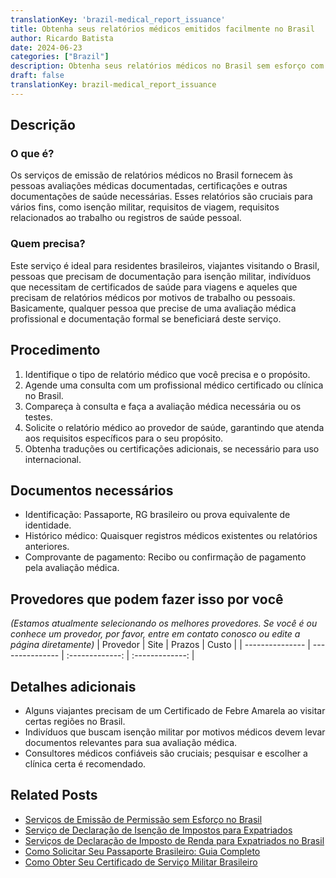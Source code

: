 ```yaml
---
translationKey: 'brazil-medical_report_issuance'
title: Obtenha seus relatórios médicos emitidos facilmente no Brasil
author: Ricardo Batista
date: 2024-06-23
categories: ["Brazil"]
description: Obtenha seus relatórios médicos no Brasil sem esforço com nosso guia abrangente. Ideal para viajantes e residentes que precisam de documentação de saúde.
draft: false
translationKey: brazil-medical_report_issuance
---
```


## Descrição
### O que é?
Os serviços de emissão de relatórios médicos no Brasil fornecem às pessoas avaliações médicas documentadas, certificações e outras documentações de saúde necessárias. Esses relatórios são cruciais para vários fins, como isenção militar, requisitos de viagem, requisitos relacionados ao trabalho ou registros de saúde pessoal.

### Quem precisa?
Este serviço é ideal para residentes brasileiros, viajantes visitando o Brasil, pessoas que precisam de documentação para isenção militar, indivíduos que necessitam de certificados de saúde para viagens e aqueles que precisam de relatórios médicos por motivos de trabalho ou pessoais. Basicamente, qualquer pessoa que precise de uma avaliação médica profissional e documentação formal se beneficiará deste serviço.

## Procedimento

1. Identifique o tipo de relatório médico que você precisa e o propósito.
2. Agende uma consulta com um profissional médico certificado ou clínica no Brasil.
3. Compareça à consulta e faça a avaliação médica necessária ou os testes.
4. Solicite o relatório médico ao provedor de saúde, garantindo que atenda aos requisitos específicos para o seu propósito.
5. Obtenha traduções ou certificações adicionais, se necessário para uso internacional.


## Documentos necessários

- Identificação: Passaporte, RG brasileiro ou prova equivalente de identidade.
- Histórico médico: Quaisquer registros médicos existentes ou relatórios anteriores.
- Comprovante de pagamento: Recibo ou confirmação de pagamento pela avaliação médica.


## Provedores que podem fazer isso por você
_(Estamos atualmente selecionando os melhores provedores. Se você é ou conhece um provedor, por favor, entre em contato conosco ou edite a página diretamente)_
| Provedor        |     Site     |     Prazos    |       Custo      |
| --------------- | --------------- |  :-------------: | :-------------: |

## Detalhes adicionais

- Alguns viajantes precisam de um Certificado de Febre Amarela ao visitar certas regiões no Brasil.
- Indivíduos que buscam isenção militar por motivos médicos devem levar documentos relevantes para sua avaliação médica.
- Consultores médicos confiáveis são cruciais; pesquisar e escolher a clínica certa é recomendado.
## Related Posts

- [Serviços de Emissão de Permissão sem Esforço no Brasil](https://tramitit.com/pt/guides/brazil/emissão_de_alvará/)
- [Serviço de Declaração de Isenção de Impostos para Expatriados](https://tramitit.com/pt/guides/brazil/declaração_de_isento_de_ir/)
- [Serviços de Declaração de Imposto de Renda para Expatriados no Brasil](https://tramitit.com/pt/guides/brazil/declaração_de_imposto_de_renda/)
- [Como Solicitar Seu Passaporte Brasileiro: Guia Completo](https://tramitit.com/pt/guides/brazil/emissão_de_passaporte/)
- [Como Obter Seu Certificado de Serviço Militar Brasileiro](https://tramitit.com/pt/guides/brazil/certificado_de_reservista/)